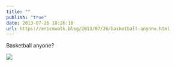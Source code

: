 ```yaml
---
title: ""
publish: "true"
date: 2013-07-26 18:26:10
url: https://ericmwalk.blog/2013/07/26/basketball-anyone.html
---
```


Basketball anyone?

![](https://ericmwalk.blog/uploads/2022/7f928fb937.jpg)